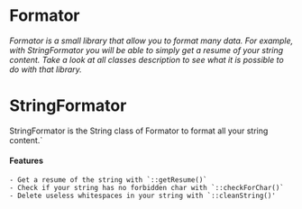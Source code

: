 # Formator

*Formator is a small library that allow you to format many data.
For example, with StringFormator you will be able to simply get a resume of your string content.
Take a look at all classes description to see what it is possible to do with that library.*

# StringFormator

StringFormator is the String class of Formator to format all your string content.`

#### Features

    - Get a resume of the string with `::getResume()`
    - Check if your string has no forbidden char with `::checkForChar()`
    - Delete useless whitespaces in your string with `::cleanString()'
